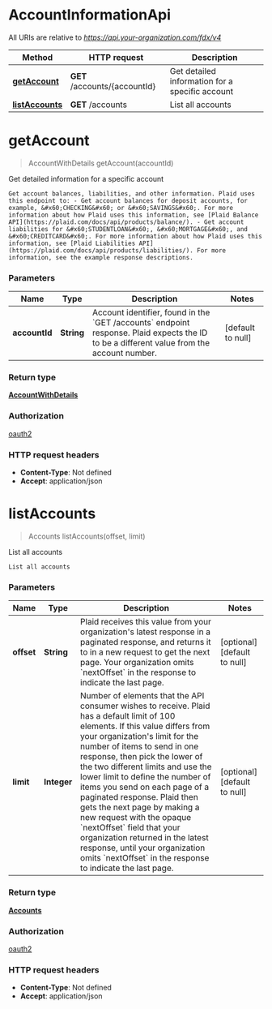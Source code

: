 # AccountInformationApi

All URIs are relative to *https://api.your-organization.com/fdx/v4*

| Method | HTTP request | Description |
|------------- | ------------- | -------------|
| [**getAccount**](AccountInformationApi.md#getAccount) | **GET** /accounts/{accountId} | Get detailed information for a specific account |
| [**listAccounts**](AccountInformationApi.md#listAccounts) | **GET** /accounts | List all accounts |


<a name="getAccount"></a>
# **getAccount**
> AccountWithDetails getAccount(accountId)

Get detailed information for a specific account

    Get account balances, liabilities, and other information. Plaid uses this endpoint to: - Get account balances for deposit accounts, for example, &#x60;CHECKING&#x60; or &#x60;SAVINGS&#x60;. For more information about how Plaid uses this information, see [Plaid Balance API](https://plaid.com/docs/api/products/balance/). - Get account liabilities for &#x60;STUDENTLOAN&#x60;, &#x60;MORTGAGE&#x60;, and &#x60;CREDITCARD&#x60;. For more information about how Plaid uses this information, see [Plaid Liabilities API](https://plaid.com/docs/api/products/liabilities/). For more information, see the example response descriptions. 

### Parameters

|Name | Type | Description  | Notes |
|------------- | ------------- | ------------- | -------------|
| **accountId** | **String**| Account identifier, found in the &#x60;GET /accounts&#x60; endpoint response. Plaid expects the ID to be a different value from the account number.  | [default to null] |

### Return type

[**AccountWithDetails**](../Models/AccountWithDetails.md)

### Authorization

[oauth2](../README.md#oauth2)

### HTTP request headers

- **Content-Type**: Not defined
- **Accept**: application/json

<a name="listAccounts"></a>
# **listAccounts**
> Accounts listAccounts(offset, limit)

List all accounts

    List all accounts

### Parameters

|Name | Type | Description  | Notes |
|------------- | ------------- | ------------- | -------------|
| **offset** | **String**| Plaid receives this value from your organization&#39;s latest response in a paginated response, and returns it to in a new request to get the next page. Your organization omits &#x60;nextOffset&#x60; in the response to indicate the last page.  | [optional] [default to null] |
| **limit** | **Integer**| Number of elements that the API consumer wishes to receive. Plaid has a default limit of 100 elements. If this value differs from your organization&#39;s limit for the number of items to send in one response, then pick the lower of the two different limits and use the lower limit to define the number of items you send on each page of a paginated response. Plaid then gets the next page by making a new request with the opaque &#x60;nextOffset&#x60; field that your organization returned in the latest response, until your organization omits &#x60;nextOffset&#x60; in the response to indicate the last page.  | [optional] [default to null] |

### Return type

[**Accounts**](../Models/Accounts.md)

### Authorization

[oauth2](../README.md#oauth2)

### HTTP request headers

- **Content-Type**: Not defined
- **Accept**: application/json

